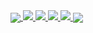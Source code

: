 <a href="">
  <img align="center" src="https://github-readme-stats.vercel.app/api?username=jesuskevin&count_private=true&locale=es&include_all_commits=true&theme=dark" />
</a>
<a href="https://github.com/jesuskevin/rent-app">
  <img src="https://github-readme-stats.vercel.app/api/pin/?username=jesuskevin&repo=rent-app&show_owner=true&theme=dark" />
</a>
<a href="https://github.com/jesuskevin/laravel-blog">
  <img  src="https://github-readme-stats.vercel.app/api/pin/?username=jesuskevin&repo=laravel-blog&show_owner=true&theme=dark" />
</a>
<a href="https://github.com/jesuskevin/profile-card">
  <img src="https://github-readme-stats.vercel.app/api/pin/?username=jesuskevin&repo=profile-card&show_owner=true&theme=dark" />
</a>
<a href="https://github.com/jesuskevin/javascript-todoApp">
  <img  src="https://github-readme-stats.vercel.app/api/pin/?username=jesuskevin&repo=javascript-todoApp&show_owner=true&theme=dark" />
</a>
<a href="">
  <img align="center" src="https://github-readme-stats.vercel.app/api/top-langs/?username=jesuskevin&layout=&theme=dark&locale=es" />
</a>



<!--
**jesuskevin/jesuskevin** is a ✨ _special_ ✨ repository because its `README.md` (this file) appears on your GitHub profile.

Here are some ideas to get you started:

- 🔭 I’m currently working on ...
- 🌱 I’m currently learning ...
- 👯 I’m looking to collaborate on ...
- 🤔 I’m looking for help with ...
- 💬 Ask me about ...
- 📫 How to reach me: ...
- 😄 Pronouns: ...
- ⚡ Fun fact: ...
-->
